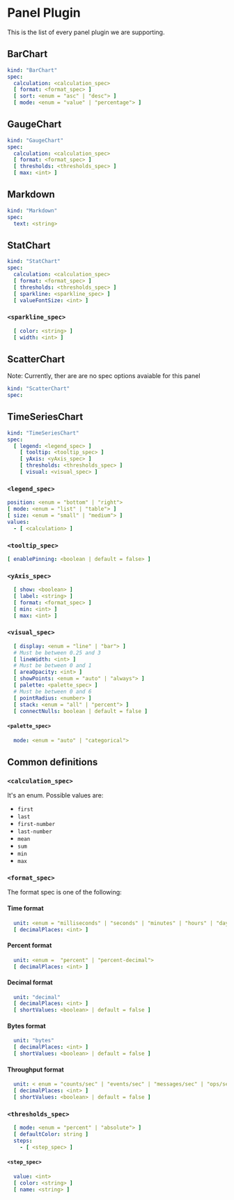 # Panel Plugin

This is the list of every panel plugin we are supporting.

## BarChart

```yaml
kind: "BarChart"
spec:
  calculation: <calculation_spec>
  [ format: <format_spec> ]
  [ sort: <enum = "asc" | "desc"> ]
  [ mode: <enum = "value" | "percentage"> ]
```

## GaugeChart

```yaml
kind: "GaugeChart"
spec:
  calculation: <calculation_spec>
  [ format: <format_spec> ]
  [ thresholds: <thresholds_spec> ]
  [ max: <int> ]
```

## Markdown

```yaml
kind: "Markdown"
spec:
  text: <string>
```

## StatChart

```yaml
kind: "StatChart"
spec:
  calculation: <calculation_spec>
  [ format: <format_spec> ]
  [ thresholds: <thresholds_spec> ]
  [ sparkline: <sparkline_spec> ]
  [ valueFontSize: <int> ]
```

### `<sparkline_spec>`

```yaml
  [ color: <string> ]
  [ width: <int> ]
```

## ScatterChart
Note: Currently, ther are are no spec options avaiable for this panel

```yaml
kind: "ScatterChart"
spec:
```

## TimeSeriesChart

```yaml
kind: "TimeSeriesChart"
spec:
  [ legend: <legend_spec> ]
    [ tooltip: <tooltip_spec> ]
    [ yAxis: <yAxis_spec> ]
    [ thresholds: <thresholds_spec> ]
    [ visual: <visual_spec> ]
```

### `<legend_spec>`

```yaml
position: <enum = "bottom" | "right">
[ mode: <enum = "list" | "table"> ]
[ size: <enum = "small" | "medium"> ]
values:
  - [ <calculation> ]
```

### `<tooltip_spec>`

```yaml
[ enablePinning: <boolean | default = false> ]
```

### `<yAxis_spec>`

```yaml
  [ show: <boolean> ]
  [ label: <string> ]
  [ format: <format_spec> ]
  [ min: <int> ]
  [ max: <int> ]
```

### `<visual_spec>`

```yaml
  [ display: <enum = "line" | "bar"> ]
  # Must be between 0.25 and 3
  [ lineWidth: <int> ]
  # Must be between 0 and 1
  [ areaOpacity: <int> ]
  [ showPoints: <enum = "auto" | "always"> ]
  [ palette: <palette_spec> ]
  # Must be between 0 and 6
  [ pointRadius: <number> ]
  [ stack: <enum = "all" | "percent"> ]
  [ connectNulls: boolean | default = false ]
```

#### `<palette_spec>`

```yaml
  mode: <enum = "auto" | "categorical">
```

## Common definitions

### `<calculation_spec>`

It's an enum. Possible values are:

- `first`
- `last`
- `first-number`
- `last-number`
- `mean`
- `sum`
- `min`
- `max`

### `<format_spec>`

The format spec is one of the following:

#### Time format

```yaml
  unit: <enum = "milliseconds" | "seconds" | "minutes" | "hours" | "days" | "weeks" | "months" | "years">
  [ decimalPlaces: <int> ]
```

#### Percent format

```yaml
  unit: <enum =  "percent" | "percent-decimal">
  [ decimalPlaces: <int> ]
```

#### Decimal format

```yaml
  unit: "decimal"
  [ decimalPlaces: <int> ]
  [ shortValues: <boolean> | default = false ]
```

#### Bytes format

```yaml
  unit: "bytes"
  [ decimalPlaces: <int> ]
  [ shortValues: <boolean> | default = false ]
```

#### Throughput format

```yaml
  unit: < enum = "counts/sec" | "events/sec" | "messages/sec" | "ops/sec" | "packets/sec" | "reads/sec" | "records/sec" | "requests/sec" | "rows/sec" | "writes/sec">
  [ decimalPlaces: <int> ]
  [ shortValues: <boolean> | default = false ]
```

### `<thresholds_spec>`

```yaml
  [ mode: <enum = "percent" | "absolute"> ]
  [ defaultColor: string ]
  steps:
    - [ <step_spec> ]
```

#### `<step_spec>`

```yaml
  value: <int>
  [ color: <string> ]
  [ name: <string> ]
```
